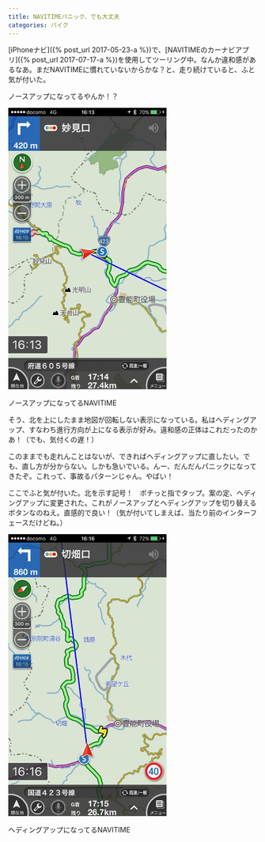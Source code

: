 ```yaml
---
title: NAVITIMEパニック、でも大丈夫
categories: バイク
---
```

[iPhoneナビ]({% post_url 2017-05-23-a %})で、[NAVITIMEのカーナビアプリ]({% post_url 2017-07-17-a %})を使用してツーリング中。なんか違和感があるなあ。まだNAVITIMEに慣れていないからかな？と、走り続けていると、ふと気が付いた。

ノースアップになってるやんか！？

<div class="post-img">
<a href="/assets/images/20170727a/IMG_1305.jpeg">
<img src="/assets/images/20170727a/IMG_1305.jpeg" width="320px">
</a>
<p>ノースアップになってるNAVITIME</p>
</div>

そう、北を上にしたまま地図が回転しない表示になっている。私はヘディングアップ、すなわち進行方向が上になる表示が好み。違和感の正体はこれだったのかあ！（でも、気付くの遅！）

このままでも走れんことはないが、できればヘディングアップに直したい。でも、直し方が分からない。しかも急いでいる。んー、だんだんパニックになってきたぞ。これって、事故るパターンじゃん。やばい！

ここでふと気が付いた。北を示す記号！　ポチっと指でタップ。案の定、ヘディングアップに変更された。これがノースアップとヘディングアップを切り替えるボタンなのねえ。直感的で良い！（気が付いてしまえば、当たり前のインターフェースだけどね。）

<div class="post-img">
<a href="/assets/images/20170727a/IMG_1306.jpeg">
<img src="/assets/images/20170727a/IMG_1306.jpeg" width="320px">
</a>
<p>ヘディングアップになってるNAVITIME</p>
</div>
